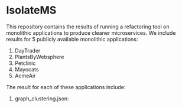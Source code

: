 # IsolateMS

  This repository contains the results of running a refactoring tool on monolithic applications to produce cleaner microservices. We include results for 5 publicly available monolithic applications:
  1. DayTrader
  2. PlantsByWebsphere
  3. Petclinic
  4. Mayocats
  5. AcmeAir

The result for each of these applications include:
 1. graph_clustering.json: 
